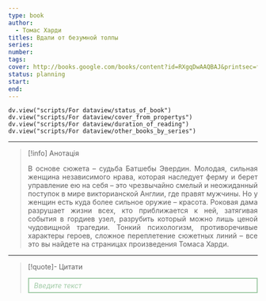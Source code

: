 ```yaml
---
type: book
author:
  - Томас Харди
titles: Вдали от безумной толпы
series:
number:
tags:
cover: http://books.google.com/books/content?id=RXgqDwAAQBAJ&printsec=frontcover&img=1&zoom=1&edge=curl&source=gbs_api
status: planning
start:
end:
---
```

```dataviewjs
dv.view("scripts/For dataview/status_of_book")
dv.view("scripts/For dataview/cover_from_propertys")
dv.view("scripts/For dataview/duration_of_reading")
dv.view("scripts/For dataview/other_books_by_series")
```
---

>[!info] Анотація
><p align="justify">В основе сюжета – судьба Батшебы Эвердин. Молодая, сильная женщина независимого нрава, которая наследует ферму и берет управление ею на себя – это чрезвычайно смелый и неожиданный поступок в мире викторианской Англии, где правят мужчины. Но у женщин есть куда более сильное оружие – красота. Роковая дама разрушает жизни всех, кто приближается к ней, затягивая события в гордиев узел, разрубить который можно лишь ценой чудовищной трагедии. Тонкий психологизм, противоречивые характеры героев, сложное переплетение сюжетных линий – все это вы найдете на страницах произведения Томаса Харди.</p>

---

>[!quote]- Цитати
><div align="justify" style="border: 2px solid #A0CAA6; padding: 5px 10px 5px 10px; font-style: italic; color: #A0CAA6 ">Введите текст</div>